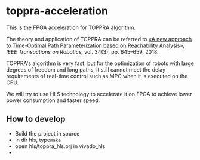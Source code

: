 # toppra-acceleration
This is the FPGA acceleration for TOPPRA algorithm.

The theory and application of TOPPRA can be referred to [«A new approach to Time-Optimal Path Parameterization based on Reachability Analysis»](https://www.researchgate.net/publication/318671280_A_New_Approach_to_Time-Optimal_Path_Parameterization_Based_on_Reachability_Analysis), *IEEE Transactions on Robotics*, vol. 34(3), pp. 645–659, 2018.

TOPPRA's algorithm is very fast, but for the optimization of robots with large degrees of freedom and long paths, it still cannot meet the delay requirements of real-time control such as MPC when it is executed on the CPU.

We will try to use HLS technology to accelerate it on FPGA to achieve lower power consumption and faster speed.

## How to develop
* Build the project in source
* In dir hls, type`make`
* open hls/toppra_hls.prj in vivado_hls
*  

